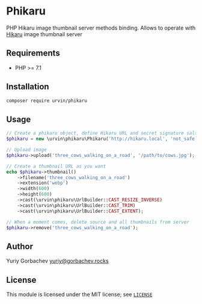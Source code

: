 # Phikaru

PHP Hikaru image thumbnail server methods binding.
Allows to operate with [Hikaru][hikaru] image thumbnail server

## Requirements
- PHP >= 7.1

## Installation
```bash
composer require urvin/phikaru
```

## Usage
```php
// Create a phikaru object, define Hikaru URL and secret signature salt
$phikaru = new \urvin\phikaru\Phikaru('http://hikaru.local', 'not_safe');

// Upload image
$phikaru->upload('three_cows_walking_on_a_road', '/path/to/cows.jpg');

// Create a thumbnail URL as you want
echo $phikaru->thumbnail()
    ->filename('three_cows_walking_on_a_road')
    ->extension('webp')
    ->width(600)
    ->height(600)
    ->cast(\urvin\phikaru\UrlBuilder::CAST_RESIZE_INVERSE)
    ->cast(\urvin\phikaru\UrlBuilder::CAST_TRIM)
    ->cast(\urvin\phikaru\UrlBuilder::CAST_EXTENT);

// When a moment comes, delete source and all thumbnails from server
$phikaru->remove('three_cows_walking_on_a_road');
```

## Author
Yuriy Gorbachev <yuriy@gorbachev.rocks>

## License
This module is licensed under the MIT license; see [`LICENSE`][license]

[hikaru]:<https://github.com/Urvin/hikaru>
[license]: https://github.com/99designs/phumbor/blob/master/LICENSE